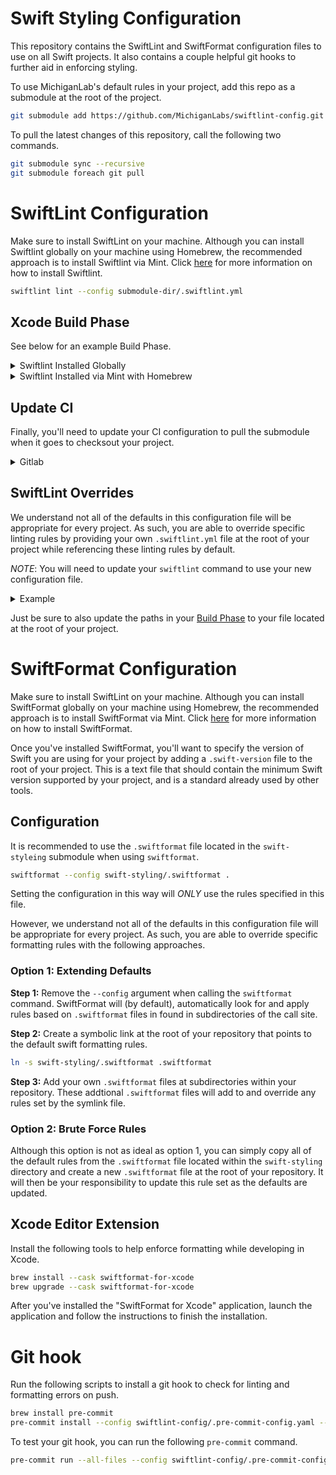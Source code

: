 # Swift Styling Configuration

This repository contains the SwiftLint and SwiftFormat configuration files to use on all Swift projects. It also contains a couple helpful git hooks to further aid in enforcing styling.

To use MichiganLab's default rules in your project, add this repo as a submodule at the root of the project.

```sh
git submodule add https://github.com/MichiganLabs/swiftlint-config.git
```

To pull the latest changes of this repository, call the following two commands.

```sh
git submodule sync --recursive
git submodule foreach git pull
```

# SwiftLint Configuration
Make sure to install SwiftLint on your machine. Although you can install Swiftlint globally on your machine using Homebrew, the recommended approach is to install Swiftlint via Mint. Click [here](https://github.com/realm/SwiftLint) for more information on how to install Swiftlint.


```sh
swiftlint lint --config submodule-dir/.swiftlint.yml
```

## Xcode Build Phase
See below for an example Build Phase.

<details>
<summary>Swiftlint Installed Globally</summary>

```sh
set -e

if ! which swiftlint >/dev/null; then
    echo "error: SwiftLint not installed, download from https://github.com/realm/SwiftLint"
    exit 1
fi

echo "swiftlint version:"
swiftlint version

# Uses the root .swiftlint.yml file that extends the practice specific file.
swiftlint lint --config swiftlint-config/.swiftlint.yml
```
</details>

<details>
<summary>Swiftlint Installed via Mint with Homebrew</summary>

```sh
export PATH="$PATH:/opt/homebrew/bin"

echo "swiftlint version:"
mint run realm/swiftlint swiftlint "--version"

# Uses the root .swiftlint.yml file that extends the practice specific file.
mint run realm/swiftlint swiftlint "--config" swiftlint-config/.swiftlint.yml
```
</details>


## Update CI
Finally, you'll need to update your CI configuration to pull the submodule when it goes to checksout your project.

<details>
<summary>Gitlab</summary>

```yml
before_script:
    - git submodule sync --recursive
    - git submodule foreach git pull
```

</details>

## SwiftLint Overrides

We understand not all of the defaults in this configuration file will be appropriate for every project. As such, you are able to override specific linting rules by providing your own `.swiftlint.yml` file at the root of your project while referencing these linting rules by default.

*NOTE*: You will need to update your `swiftlint` command to use your new configuration file.

<details>
<summary>Example</summary>

```yml
# Overrides from the parent configuration. Points to the linting defaults.
parent_config: swiftlint-config/.swiftlint.yml

indentation: 2

excluded:
  - test_derived_data/*

```

</details>

Just be sure to also update the paths in your [Build Phase](#xcode-build-phase) to your file located at the root of your project.


# SwiftFormat Configuration

Make sure to install SwiftLint on your machine. Although you can install SwiftFormat globally on your machine using Homebrew, the recommended approach is to install SwiftFormat via Mint. Click [here](https://github.com/nicklockwood/SwiftFormat) for more information on how to install SwiftFormat.

Once you've installed SwiftFormat, you'll want to specify the version of Swift you are using for your project by adding a `.swift-version` file to the root of your project. This is a text file that should contain the minimum Swift version supported by your project, and is a standard already used by other tools.

## Configuration

It is recommended to use the `.swiftformat` file located in the `swift-styleing` submodule when using `swiftformat`.

```sh
swiftformat --config swift-styling/.swiftformat .
```

Setting the configuration in this way will _ONLY_ use the rules specified in this file.

However, we understand not all of the defaults in this configuration file will be appropriate for every project. As such, you are able to override specific formatting rules with the following approaches.

### Option 1: Extending Defaults

**Step 1:** Remove the `--config` argument when calling the `swiftformat` command. SwiftFormat will (by default), automatically look for and apply rules based on `.swiftformat` files in found in subdirectories of the call site.

**Step 2:** Create a symbolic link at the root of your repository that points to the default swift formatting rules.

```sh
ln -s swift-styling/.swiftformat .swiftformat
```

**Step 3:** Add your own `.swiftformat` files at subdirectories within your repository. These addtional `.swiftformat` files will add to and override any rules set by the symlink file.

### Option 2: Brute Force Rules

Although this option is not as ideal as option 1, you can simply copy all of the default rules from the `.swiftformat` file located within the `swift-styling` directory and create a new `.swiftformat` file at the root of your repository. It will then be your responsibility to update this rule set as the defaults are updated.

## Xcode Editor Extension

Install the following tools to help enforce formatting while developing in Xcode.

```sh
brew install --cask swiftformat-for-xcode
brew upgrade --cask swiftformat-for-xcode
```

After you've installed the "SwiftFormat for Xcode" application, launch the application and follow the instructions to finish the installation.

# Git hook

Run the following scripts to install a git hook to check for linting and formatting errors on push.

```sh
brew install pre-commit
pre-commit install --config swiftlint-config/.pre-commit-config.yaml --hook-type pre-push
```

To test your git hook, you can run the following `pre-commit` command.

```sh
pre-commit run --all-files --config swiftlint-config/.pre-commit-config.yaml
```
